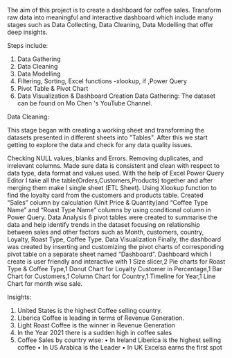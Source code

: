 The aim of this project is to create a dashboard for coffee sales. Transform raw data into meaningful and interactive dashboard which include many stages such as Data Collecting, Data Cleaning, Data Modelling that offer deep insights.

Steps include:
1.	Data Gathering
2.	Data Cleaning
3.	Data Modelling
4.	Filtering, Sorting, Excel functions -xlookup, if ,Power Query
5.	Pivot Table & Pivot Chart
6.	Data Visualization & Dashboard Creation
Data Gathering:
The dataset can be found on Mo Chen 's YouTube Channel. 

Data Cleaning:

This stage began with creating a working sheet and transforming the datasets presented in different sheets into "Tables". After this we start getting to explore the data and check for any data quality issues.

Checking NULL values, blanks and Errors.
Removing duplicates, and irrelevant columns.
Made sure data is consistent and clean with respect to data type, data format and values used.
With the help of Excel Power Query Editor I take all the table(Orders,Customers,Products) together and after merging them make I single sheet (ETL Sheet).
Using Xlookup function to find the loyalty card from the customers and products table.
Created “Sales” column by calculation (Unit Price & Quantity)and “Coffee Type Name” and “Roast Type Name” columns by using conditional column in Power Query.
Data Analysis
6 pivot tables were created to summarise the data and help identify trends in the dataset focusing on relationship between sales and other factors such as Month, customers, country, Loyalty, Roast Type, Coffee Type.
Data Visualization
Finally, the dashboard was created by inserting and customizing the pivot charts of corresponding pivot table on a separate sheet named “Dashboard”. Dashboard which I create is user friendly and interactive with 1 Size slicer,2 Pie charts for Roast Type & Coffee Type,1 Donut Chart for Loyalty Customer in Percentage,1 Bar Chart for Customers,1 Column Chart for Country,1 Timeline for Year,1 Line Chart for month wise sale.

Insights:
1.	United States is the highest Coffee selling country.
2.	Liberica Coffee is leading in terms of Revenue Generation.
3.	Light Roast Coffee is the winner in Revenue Generation
4.	In the Year 2021 there is a sudden high in coffee sales
5.	Coffee Sales by country wise:
•	In Ireland Liberica is the highest selling coffee
•	In US Arabica is the Leader
•	In UK Excelsa earns the first spot


